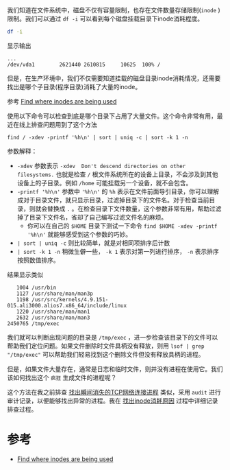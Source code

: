 我们知道在文件系统中，磁盘不仅有容量限制，也存在文件数量存储限制(`inode` )限制。我们可以通过 `df -i` 可以看到每个磁盘挂载目录下inode消耗程度。

```bash
df -i
```

显示输出

```
...
/dev/vda1        2621440 2610815     10625  100% /
```

但是，在生产环境中，我们不仅需要知道挂载的磁盘目录inode消耗情况，还需要找出是哪个子目录(程序目录)消耗了大量的inode。

参考 [Find where inodes are being used](https://unix.stackexchange.com/questions/117093/find-where-inodes-are-being-used)

使用以下命令可以检查到底是哪个目录下占用了大量文件。这个命令非常有用，最近在线上排查问题用到了这个方法

```
find / -xdev -printf '%h\n' | sort | uniq -c | sort -k 1 -n
```

参数解释：

- `-xdev` 参数表示 `-xdev  Don't descend directories on other filesystems.` 也就是检查 `/` 根文件系统所在的设备上目录，不会涉及到其他设备上的子目录。例如 `/home` 可能挂载另一个设备，就不会包含。
- `-printf '%h\n'` 参数中 `'%h\n'` 的 `%h` 表示在文件前面导引目录，你可以理解成对于目录文件，就只显示目录，过滤掉目录下的文件名。对于检查当前目录，则就会替换成 `.` 。在检查目录下文件数量，这个参数非常有用，帮助过滤掉了目录下文件名，省却了自己编写过滤文件名的麻烦。
  - 你可以在自己的 `$HOME` 目录下测试一下命令 `find $HOME -xdev -printf '%h\n'` 就能够感受到这个参数的巧妙。
- `| sort | uniq -c` 则比较简单，就是对相同项排序后计数
- `| sort -k 1 -n` 稍微生僻一些， `-k 1` 表示对第一列进行排序， `-n` 表示排序按照数值排序。

结果显示类似

```
   1004 /usr/bin
   1127 /usr/share/man/man3p
   1198 /usr/src/kernels/4.9.151-015.ali3000.alios7.x86_64/include/linux
   1220 /usr/share/man/man1
   2632 /usr/share/man/man3
2450765 /tmp/exec
```

我们就可以判断出现问题的目录是 `/tmp/exec` ，进一步检查该目录下的文件可以帮助我们定位问题。如果文件删除时文件具柄没有释放，则用 `lsof | grep "/tmp/exec"` 可以帮助我们轻易找到这个删除文件但没有释放具柄的进程。

但是，如果文件大量存在，通常是日志和临时文件，则并没有进程在使用它。我们该如何找出这个 `疯狂` 生成文件的进程呢？

这个方法在我之前排查 [找出瞬间消失的TCP网络连接进程](find_short_lived_tcp_connections_owner_proce) 类似，采用 `audit` 进行审计记录，以便能够找出异常的进程。我在 [找出inode消耗原因](find_inode_consume) 过程中详细记录排查过程。

# 参考

* [Find where inodes are being used](https://unix.stackexchange.com/questions/117093/find-where-inodes-are-being-used)